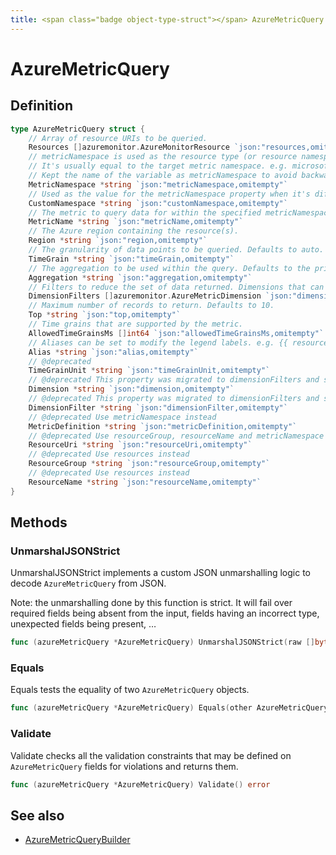 ```yaml
---
title: <span class="badge object-type-struct"></span> AzureMetricQuery
---
```

# <span class="badge object-type-struct"></span> AzureMetricQuery

## Definition

```go
type AzureMetricQuery struct {
    // Array of resource URIs to be queried.
    Resources []azuremonitor.AzureMonitorResource `json:"resources,omitempty"`
    // metricNamespace is used as the resource type (or resource namespace).
    // It's usually equal to the target metric namespace. e.g. microsoft.storage/storageaccounts
    // Kept the name of the variable as metricNamespace to avoid backward incompatibility issues.
    MetricNamespace *string `json:"metricNamespace,omitempty"`
    // Used as the value for the metricNamespace property when it's different from the resource namespace.
    CustomNamespace *string `json:"customNamespace,omitempty"`
    // The metric to query data for within the specified metricNamespace. e.g. UsedCapacity
    MetricName *string `json:"metricName,omitempty"`
    // The Azure region containing the resource(s).
    Region *string `json:"region,omitempty"`
    // The granularity of data points to be queried. Defaults to auto.
    TimeGrain *string `json:"timeGrain,omitempty"`
    // The aggregation to be used within the query. Defaults to the primaryAggregationType defined by the metric.
    Aggregation *string `json:"aggregation,omitempty"`
    // Filters to reduce the set of data returned. Dimensions that can be filtered on are defined by the metric.
    DimensionFilters []azuremonitor.AzureMetricDimension `json:"dimensionFilters,omitempty"`
    // Maximum number of records to return. Defaults to 10.
    Top *string `json:"top,omitempty"`
    // Time grains that are supported by the metric.
    AllowedTimeGrainsMs []int64 `json:"allowedTimeGrainsMs,omitempty"`
    // Aliases can be set to modify the legend labels. e.g. {{ resourceGroup }}. See docs for more detail.
    Alias *string `json:"alias,omitempty"`
    // @deprecated
    TimeGrainUnit *string `json:"timeGrainUnit,omitempty"`
    // @deprecated This property was migrated to dimensionFilters and should only be accessed in the migration
    Dimension *string `json:"dimension,omitempty"`
    // @deprecated This property was migrated to dimensionFilters and should only be accessed in the migration
    DimensionFilter *string `json:"dimensionFilter,omitempty"`
    // @deprecated Use metricNamespace instead
    MetricDefinition *string `json:"metricDefinition,omitempty"`
    // @deprecated Use resourceGroup, resourceName and metricNamespace instead
    ResourceUri *string `json:"resourceUri,omitempty"`
    // @deprecated Use resources instead
    ResourceGroup *string `json:"resourceGroup,omitempty"`
    // @deprecated Use resources instead
    ResourceName *string `json:"resourceName,omitempty"`
}
```
## Methods

### <span class="badge object-method"></span> UnmarshalJSONStrict

UnmarshalJSONStrict implements a custom JSON unmarshalling logic to decode `AzureMetricQuery` from JSON.

Note: the unmarshalling done by this function is strict. It will fail over required fields being absent from the input, fields having an incorrect type, unexpected fields being present, …

```go
func (azureMetricQuery *AzureMetricQuery) UnmarshalJSONStrict(raw []byte) error
```

### <span class="badge object-method"></span> Equals

Equals tests the equality of two `AzureMetricQuery` objects.

```go
func (azureMetricQuery *AzureMetricQuery) Equals(other AzureMetricQuery) bool
```

### <span class="badge object-method"></span> Validate

Validate checks all the validation constraints that may be defined on `AzureMetricQuery` fields for violations and returns them.

```go
func (azureMetricQuery *AzureMetricQuery) Validate() error
```

## See also

 * <span class="badge builder"></span> [AzureMetricQueryBuilder](./builder-AzureMetricQueryBuilder.md)
